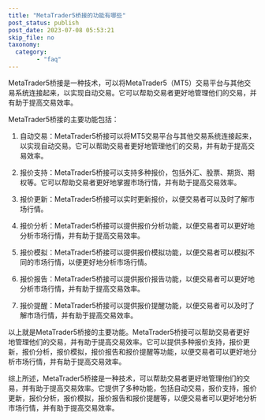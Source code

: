 ```yaml
---
title: "MetaTrader5桥接的功能有哪些"
post_status: publish
post_date: 2023-07-08 05:53:21
skip_file: no
taxonomy:
  category:
        - "faq"
---
```


MetaTrader5桥接是一种技术，可以将MetaTrader5（MT5）交易平台与其他交易系统连接起来，以实现自动交易。它可以帮助交易者更好地管理他们的交易，并有助于提高交易效率。

MetaTrader5桥接的主要功能包括：

1. 自动交易：MetaTrader5桥接可以将MT5交易平台与其他交易系统连接起来，以实现自动交易。它可以帮助交易者更好地管理他们的交易，并有助于提高交易效率。

2. 报价支持：MetaTrader5桥接可以支持多种报价，包括外汇、股票、期货、期权等。它可以帮助交易者更好地掌握市场行情，并有助于提高交易效率。

3. 报价更新：MetaTrader5桥接可以实时更新报价，以便交易者可以及时了解市场行情。

4. 报价分析：MetaTrader5桥接可以提供报价分析功能，以便交易者可以更好地分析市场行情，并有助于提高交易效率。

5. 报价模拟：MetaTrader5桥接可以提供报价模拟功能，以便交易者可以模拟不同的市场行情，以便更好地分析市场行情。

6. 报价报告：MetaTrader5桥接可以提供报价报告功能，以便交易者可以更好地分析市场行情，并有助于提高交易效率。

7. 报价提醒：MetaTrader5桥接可以提供报价提醒功能，以便交易者可以及时了解市场行情，并有助于提高交易效率。

以上就是MetaTrader5桥接的主要功能。MetaTrader5桥接可以帮助交易者更好地管理他们的交易，并有助于提高交易效率。它可以提供多种报价支持，报价更新，报价分析，报价模拟，报价报告和报价提醒等功能，以便交易者可以更好地分析市场行情，并有助于提高交易效率。

综上所述，MetaTrader5桥接是一种技术，可以帮助交易者更好地管理他们的交易，并有助于提高交易效率。它提供了多种功能，包括自动交易，报价支持，报价更新，报价分析，报价模拟，报价报告和报价提醒等，以便交易者可以更好地分析市场行情，并有助于提高交易效率。
